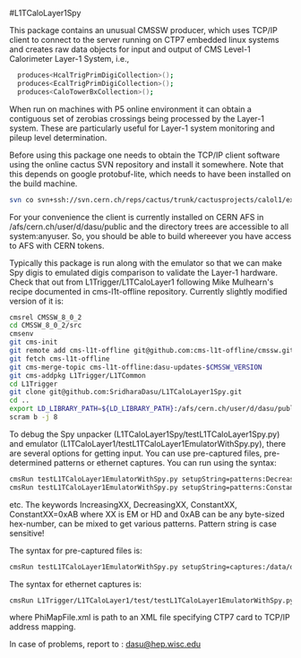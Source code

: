 #L1TCaloLayer1Spy

This package contains an unusual CMSSW producer, which uses TCP/IP
client to connect to the server running on CTP7 embedded linux systems
and creates raw data objects for input and output of CMS Level-1
Calorimeter Layer-1 System, i.e.,
```bash
  produces<HcalTrigPrimDigiCollection>();
  produces<EcalTrigPrimDigiCollection>();
  produces<CaloTowerBxCollection>();
```

When run on machines with P5 online environment it can obtain a contiguous
set of zerobias crossings being processed by the Layer-1 system.  These
are particularly useful for Layer-1 system monitoring and pileup level
determination.

Before using this package one needs to obtain the TCP/IP client software
using the online cactus SVN repository and install it somewhere.  Note 
that this depends on google protobuf-lite, which needs to have been 
installed on the build machine.

```bash
svn co svn+ssh://svn.cern.ch/reps/cactus/trunk/cactusprojects/calol1/extern/UCT2016Layer1CTP7Client UCT2016Layer1CTP7Client
```

For your convenience the client is currently installed on CERN AFS
in /afs/cern.ch/user/d/dasu/public and the directory trees are 
accessible to all system:anyuser.  So, you should be able to build 
whereever you have access to AFS with CERN tokens.

Typically this package is run along with the emulator so that we
can make Spy digis to emulated digis comparison to validate the
Layer-1 hardware.  Check that out from L1Trigger/L1TCaloLayer1
following Mike Mulhearn's recipe documented in cms-l1t-offline
repository.  Currently slightly modified version of it is:

```bash
cmsrel CMSSW_8_0_2
cd CMSSW_8_0_2/src
cmsenv
git cms-init
git remote add cms-l1t-offline git@github.com:cms-l1t-offline/cmssw.git
git fetch cms-l1t-offline
git cms-merge-topic cms-l1t-offline:dasu-updates-$CMSSW_VERSION
git cms-addpkg L1Trigger/L1TCommon
cd L1Trigger
git clone git@github.com:SridharaDasu/L1TCaloLayer1Spy.git
cd ..
export LD_LIBRARY_PATH=${LD_LIBRARY_PATH}:/afs/cern.ch/user/d/dasu/public/UCT2016Layer1CTP7Client/:/afs/cern.ch/user/d/dasu/public/UCT2016Layer1CTP7Client/rpcsvc_client_dev/
scram b -j 8
```

To debug the Spy unpacker (L1TCaloLayer1Spy/testL1TCaloLayer1Spy.py) and emulator
(L1TCaloLayer1/testL1TCaloLayer1EmulatorWithSpy.py), there are several options
for getting input.  You can use pre-captured files, pre-determined
patterns or ethernet captures.  You can run using the syntax:

```bash
cmsRun testL1TCaloLayer1EmulatorWithSpy.py setupString=patterns:DecreasingEM,IncreasingHD
cmsRun testL1TCaloLayer1EmulatorWithSpy.py setupString=patterns:ConstantEM=0xA7,DecreasingHD
```

etc.  The keywords IncreasingXX, DecreasingXX, ConstantXX, ConstantXX=0xAB 
where XX is EM or HD and 0xAB can be any byte-sized hex-number, can be
mixed to get various patterns.  Pattern string is case sensitive!

The syntax for pre-captured files is:

```bash
cmsRun testL1TCaloLayer1EmulatorWithSpy.py setupString=captures:/data/dasu/Layer1ZeroBiasCaptureData/TT_Feb22_252Events_v1
```

The syntax for ethernet captures is:

```bash
cmsRun L1Trigger/L1TCaloLayer1/test/testL1TCaloLayer1EmulatorWithSpy.py setupString=ethernet:PhiMapFile.xml maxEvents=16200
```

where PhiMapFile.xml is path to an XML file specifying CTP7 card to TCP/IP address mapping.

In case of problems, report to : dasu@hep.wisc.edu
